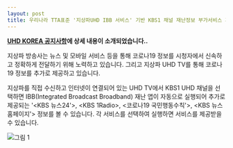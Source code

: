 ```yaml
---
layout: post
title: 우리나라 TTA표준 '지상파UHD IBB 서비스' 기반 KBS1 채널 재난정보 부가서비스 개시
---
```


**[UHD KOREA 공지사항](http://uhdkorea.org/?p=52957)에 상세 내용이 소개되었습니다..**

지상파 방송사는 뉴스 및 모바일 서비스 등을 통해 코로나19 정보를 시청자에서 신속하고 정확하게 전달하기 위해 노력하고 있습니다. 그리고 지상파 UHD TV를 통해 코로나19 정보를 추가로 제공하고 있습니다.

지상파를 직접 수신하고 인터넷이 연결되어 있는 UHD TV에서 KBS1 UHD 채널을 선택하면 IBB(Integrated Broadcast Broadband) 재난 앱이 자동으로 실행되어 추가로 제공되는 '<KBS 뉴스24'>, <KBS 1Radio>, <코로나19 국민행동수칙'>, <KBS 뉴스홈페이지'> 정보를 볼 수 있습니다. 각 서비스를 선택하여 실행하면 서비스를 제공받을 수 있습니다.

![그림 1](http://uhdkorea.org/wp-content/uploads/2020/04/%EC%9E%AC%EB%82%9C%EC%A0%95%EB%B3%B4-%EB%B6%80%EA%B0%80-%EC%84%9C%EB%B9%84%EC%8A%A4-1.jpg)

